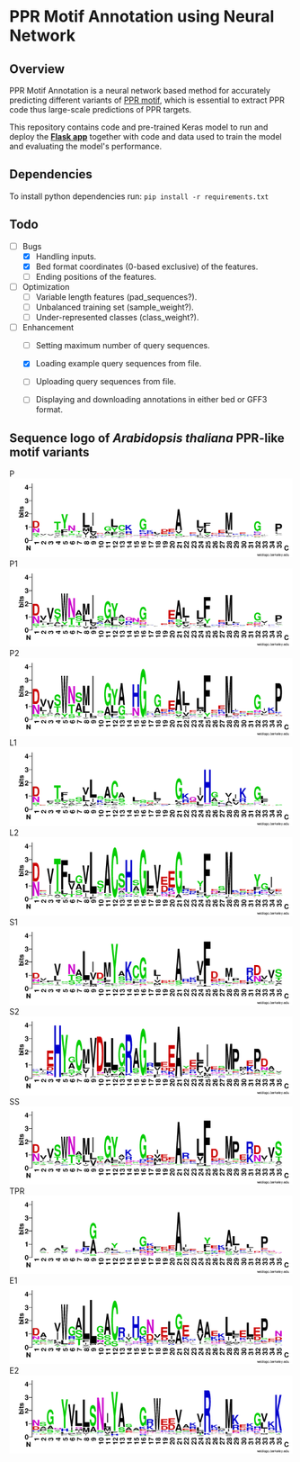 # PPR Motif Annotation using Neural Network

## Overview  
PPR Motif Annotation is a neural network based method for accurately predicting different variants of [PPR motif](http://onlinelibrary.wiley.com/doi/10.1111/tpj.13121/full#tpj13121-sec-0002), which is essential to extract PPR code thus large-scale predictions of PPR targets. 

This repository contains code and pre-trained Keras model to run and deploy the **[Flask app](https://ppr-motif.appspot.com/)** together with code and data used to train the model and evaluating the model's performance.

## Dependencies  
To install python dependencies run:  ```pip install -r requirements.txt```

## Todo 
- [ ] Bugs
    - [x] Handling inputs.
    - [x] Bed format coordinates (0-based exclusive) of the features.
    - [ ] Ending positions of the features.
- [ ] Optimization
    - [ ] Variable length features (pad_sequences?).
    - [ ] Unbalanced training set (sample_weight?).
    - [ ] Under-represented classes (class_weight?).
- [ ] Enhancement
    - [ ] Setting maximum number of query sequences.  
    - [x] Loading example query sequences from file.  
    - [ ] Uploading query sequences from file.  
    - [ ] Displaying and downloading annotations in either bed or GFF3 format.  


## Sequence logo of *Arabidopsis thaliana* PPR-like motif variants  
P    
![P](static/Logo/P.png)  
P1   
![P1](static/Logo/P1.png)  
P2   
![P2](static/Logo/P2.png)  
L1   
![L1](static/Logo/L1.png)  
L2   
![L2](static/Logo/L2.png)  
S1   
![S1](static/Logo/S1.png)  
S2   
![S2](static/Logo/S2.png)  
SS   
![SS](static/Logo/SS.png)  
TPR   
![TPR](static/Logo/TPR.png)  
E1   
![E1](static/Logo/E1.png)  
E2   
![E2](static/Logo/E2.png)  
